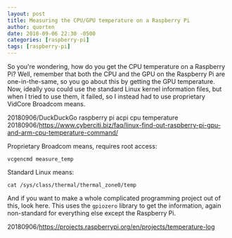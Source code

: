 ```yaml
---
layout: post
title: Measuring the CPU/GPU temperature on a Raspberry Pi
author: quorten
date: 2018-09-06 22:30 -0500
categories: [raspberry-pi]
tags: [raspberry-pi]
---
```


So you're wondering, how do you get the CPU temperature on a Raspberry
Pi?  Well, remember that both the CPU and the GPU on the Raspberry Pi
are one-in-the-same, so you go about this by getting the GPU
temperature.  Now, ideally you could use the standard Linux kernel
information files, but when I tried to use them, it failed, so I
instead had to use proprietary VidCore Broadcom means.

20180906/DuckDuckGo raspberry pi acpi cpu temperature  
20180906/https://www.cyberciti.biz/faq/linux-find-out-raspberry-pi-gpu-and-arm-cpu-temperature-command/

Proprietary Broadcom means, requires root access:

    vcgencmd measure_temp

Standard Linux means:

    cat /sys/class/thermal/thermal_zone0/temp

And if you want to make a whole complicated programming project out of
this, look here.  This uses the `gpiozero` library to get the
information, again non-standard for everything else except the
Raspberry Pi.

20180906/https://projects.raspberrypi.org/en/projects/temperature-log
